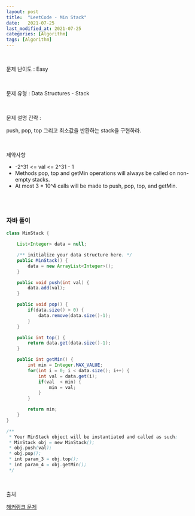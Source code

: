 ```yaml
---
layout: post
title:  "LeetCode - Min Stack"
date:   2021-07-25
last_modified_at: 2021-07-25
categories: [Algorithm]
tags: [Algorithm]
---
```


<br/>

문제 난이도 : Easy

<br/>

문제 유형 : Data Structures - Stack

<br/>

문제 설명 간략 :    

push, pop, top 그리고 최소값을 반환하는 stack을 구현하라. 


<br/>

제약사항

- -2^31 <= val <= 2^31 - 1
- Methods pop, top and getMin operations will always be called on non-empty stacks.
- At most 3 * 10^4 calls will be made to push, pop, top, and getMin.

<br/>
   

<br/>

### 자바 풀이

```java
class MinStack {

    List<Integer> data = null;

    /** initialize your data structure here. */
    public MinStack() {
        data = new ArrayList<Integer>();
    }

    public void push(int val) {
        data.add(val);
    }

    public void pop() {
        if(data.size() > 0) {
            data.remove(data.size()-1);
        }
    }

    public int top() {
        return data.get(data.size()-1);
    }

    public int getMin() {
        int min = Integer.MAX_VALUE;
        for(int i = 0; i < data.size(); i++) {
            int val = data.get(i);
            if(val  < min) {
                min = val;
            }
        }

        return min;
    }
}

/**
 * Your MinStack object will be instantiated and called as such:
 * MinStack obj = new MinStack();
 * obj.push(val);
 * obj.pop();
 * int param_3 = obj.top();
 * int param_4 = obj.getMin();
 */


```

<br/>

출처

[해커랭크 문제](https://leetcode.com/explore/learn/card/queue-stack/230/usage-stack/1360/)